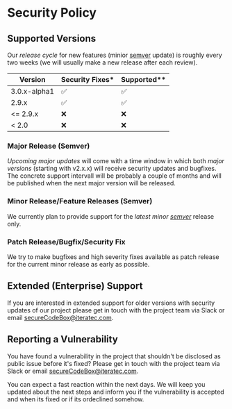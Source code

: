 <!--
SPDX-FileCopyrightText: 2020 iteratec GmbH

SPDX-License-Identifier: Apache-2.0
-->

# Security Policy

## Supported Versions
Our _release cycle_ for new features (minior [semver](https://semver.org/) update)
is roughly every two weeks (we will usually make a new release after each review). 

| Version | Security Fixes* | Supported** |
| ------- | ------------------ | ------------------ |
| 3.0.x-alpha1 | :white_check_mark: | :white_check_mark: |
| 2.9.x | :white_check_mark: | :white_check_mark: |
| <= 2.9.x | :x: | :x: |
| < 2.0 | :x: | :x: |

### Major Release (Semver)
_Upcoming major updates_ will come with a time window in which both _major versions_ (starting with v2.x.x)
will receive security updates and bugfixes. The concrete support intervall will be probably a couple of months
and will be published when the next major version will be released.

### Minor Release/Feature Releases (Semver)
We currently plan to provide support for the _latest minor [semver](https://semver.org/)_ release only.

### Patch Release/Bugfix/Security Fix
We try to make bugfixes and high severity fixes available as patch release for the current minor release
as early as possible.

## Extended (Enterprise) Support
If you are interested in extended support for older versions with security updates of our project 
please get in touch with the project team via Slack or email <secureCodeBox@iteratec.com>.

## Reporting a Vulnerability
You have found a vulnerability in the project that shouldn't be disclosed as public issue before it's fixed?
Please get in touch with the project team via Slack or email <secureCodeBox@iteratec.com>. 

You can expect a fast reaction within the next days. 
We will keep you updated about the next steps and inform you if the vulnerability is accepted and when its fixed or if its ordeclined somehow.
